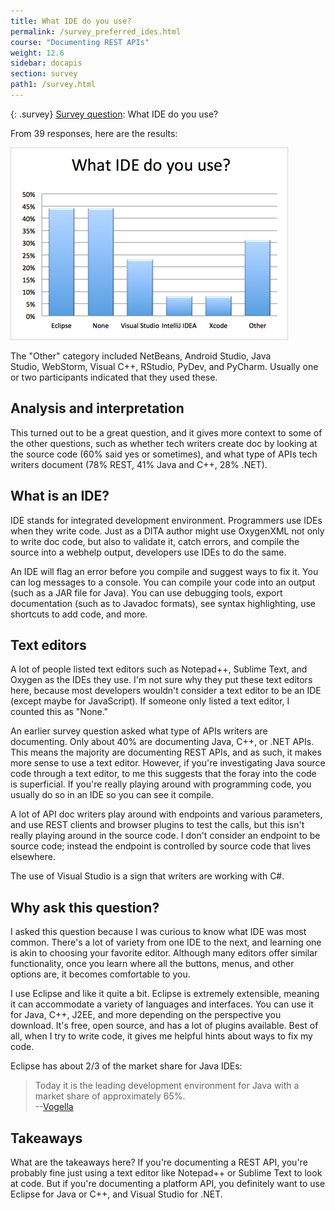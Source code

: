 ```yaml
---
title: What IDE do you use?
permalink: /survey_preferred_ides.html
course: "Documenting REST APIs"
weight: 12.6
sidebar: docapis
section: survey
path1: /survey.html
---
```


{: .survey}
[Survey question](survey_introduction): What IDE do you use?

From 39 responses, here are the results:

![whatide2](/images/whatide2.png)

The "Other" category included NetBeans, Android Studio, Java Studio, WebStorm, Visual C++, RStudio, PyDev, and PyCharm. Usually one or two participants indicated that they used these.

## Analysis and interpretation

This turned out to be a great question, and it gives more context to some of the other questions, such as whether tech writers create doc by looking at the source code (60% said yes or sometimes), and what type of APIs tech writers document (78% REST, 41% Java and C++, 28% .NET).

## What is an IDE?

IDE stands for integrated development environment. Programmers use IDEs when they write code. Just as a DITA author might use OxygenXML not only to write doc code, but also to validate it, catch errors, and compile the source into a webhelp output, developers use IDEs to do the same.

An IDE will flag an error before you compile and suggest ways to fix it. You can log messages to a console. You can compile your code into an output (such as a JAR file for Java). You can use debugging tools, export documentation (such as to Javadoc formats), see syntax highlighting, use shortcuts to add code, and more.

## Text editors

A lot of people listed text editors such as Notepad++, Sublime Text, and Oxygen as the IDEs they use. I'm not sure why they put these text editors here, because most developers wouldn't consider a text editor to be an IDE (except maybe for JavaScript). If someone only listed a text editor, I counted this as "None."

An earlier survey question asked what type of APIs writers are documenting. Only about 40% are documenting Java, C++, or .NET APIs. This means the majority are documenting REST APIs, and as such, it makes more sense to use a text editor. However, if you're investigating Java source code through a text editor, to me this suggests that the foray into the code is superficial. If you're really playing around with programming code, you usually do so in an IDE so you can see it compile.

A lot of API doc writers play around with endpoints and various parameters, and use REST clients and browser plugins to test the calls, but this isn't really playing around in the source code. I don't consider an endpoint to be source code; instead the endpoint is controlled by source code that lives elsewhere.

The use of Visual Studio is a sign that writers are working with C#.

## Why ask this question?

I asked this question because I was curious to know what IDE was most common. There's a lot of variety from one IDE to the next, and learning one is akin to choosing your favorite editor. Although many editors offer similar functionality, once you learn where all the buttons, menus, and other options are, it becomes comfortable to you.

I use Eclipse and like it quite a bit. Eclipse is extremely extensible, meaning it can accommodate a variety of languages and interfaces. You can use it for Java, C++, J2EE, and more depending on the perspective you download. It's free, open source, and has a lot of plugins available. Best of all, when I try to write code, it gives me helpful hints about ways to fix my code.

Eclipse has about 2/3 of the market share for Java IDEs:

> Today it is the leading development environment for Java with a market share of approximately 65%.  
> --[Vogella](http://www.vogella.com/tutorials/Eclipse/article.html)

## Takeaways

What are the takeaways here? If you're documenting a REST API, you're probably fine just using a text editor like Notepad++ or Sublime Text to look at code. But if you're documenting a platform API, you definitely want to use Eclipse for Java or C++, and Visual Studio for .NET.
